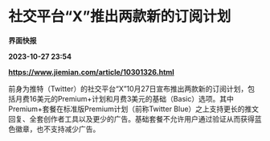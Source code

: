 # 社交平台“X”推出两款新的订阅计划
**界面快报**

**2023-10-27 23:54**

**https://www.jiemian.com/article/10301326.html**

前身为推特（Twitter）的社交平台“X”10月27日宣布推出两款新的订阅计划，包括月费16美元的Premium+计划和月费3美元的基础（Basic）选项。其中Premium+套餐在标准版Premium计划（前称Twitter Blue）之上支持更长的推文回复、全套创作者工具以及更少的广告。基础套餐不允许用户通过验证从而获得蓝色徽章，也不支持减少广告。
